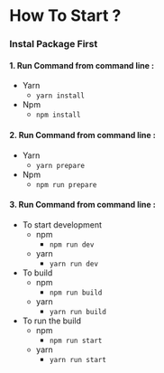 # How To Start ?
### Instal Package First
#### 1. Run Command from command line :
- Yarn
  - `yarn install`
- Npm
  - `npm install`

#### 2. Run Command from command line :
- Yarn
  - `yarn prepare`
- Npm
  - `npm run prepare`

#### 3. Run Command from command line :
- To start development
  - npm 
    - `npm run dev`
  - yarn 
    - `yarn run dev`
- To build
  - npm 
    - `npm run build`
  - yarn 
    - `yarn run build`
- To run the build
  - npm 
    - `npm run start`
  - yarn 
    - `yarn run start`
